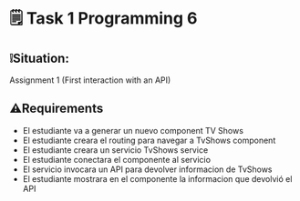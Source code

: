 # 🗒️ Task 1 Programming 6
## ❕Situation:
Assignment 1 (First interaction with an API)
## ⚠️Requirements
- El estudiante va a generar un nuevo component TV Shows
- El estudiante creara el routing para navegar a TvShows component
- El estudiante creara un servicio TvShows service
- El estudiante conectara el componente al servicio
- El servicio invocara un API para devolver informacion de TvShows
- El estudiante mostrara en el componente la informacion que devolvió el API
